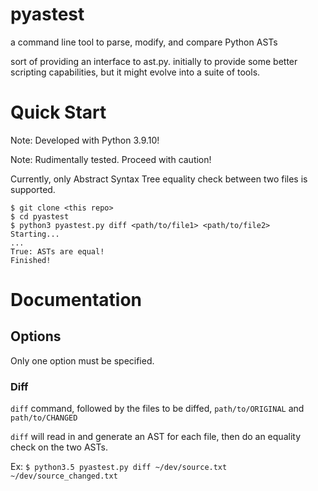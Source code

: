 pyastest
===========================
a command line tool to parse, modify, and compare Python ASTs

sort of providing an interface to ast.py. initially to provide some better scripting capabilities, but it might evolve into a suite of tools.

# Quick Start
Note: Developed with Python 3.9.10!

Note: Rudimentally tested. Proceed with caution!

Currently, only Abstract Syntax Tree equality check between two files is supported.

```console
$ git clone <this repo>
$ cd pyastest
$ python3 pyastest.py diff <path/to/file1> <path/to/file2>
Starting...
...
True: ASTs are equal!
Finished!
```

# Documentation
## Options
Only one option must be specified.
### Diff
`diff` command, followed by the files to be diffed, `path/to/ORIGINAL` and `path/to/CHANGED`

`diff` will read in and generate an AST for each file, then do an equality check on the two ASTs.

Ex: `$ python3.5 pyastest.py diff ~/dev/source.txt ~/dev/source_changed.txt` 
